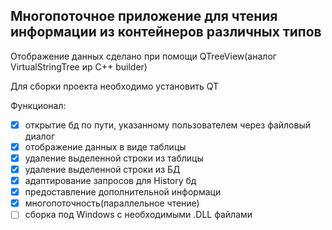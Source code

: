 ## Многопоточное приложение для чтения информации из контейнеров различных типов

Отображение данных сделано при помощи QTreeView(аналог VirtualStringTree иp С++ builder)

Для сборки проекта необходимо установить QT

Функционал:
- [x] открытие бд по пути, указанному пользователем через файловый диалог
- [x] отображение данных в виде таблицы
- [x] удаление выделенной строки из таблицы
- [x] удаление выделенной строки из БД
- [x] адаптирование запросов для History бд
- [x] предоставление дополнительной информаци
- [x] многопоточность(параллельное чтение)
- [ ] сборка под Windows с необходимыми .DLL файлами 
